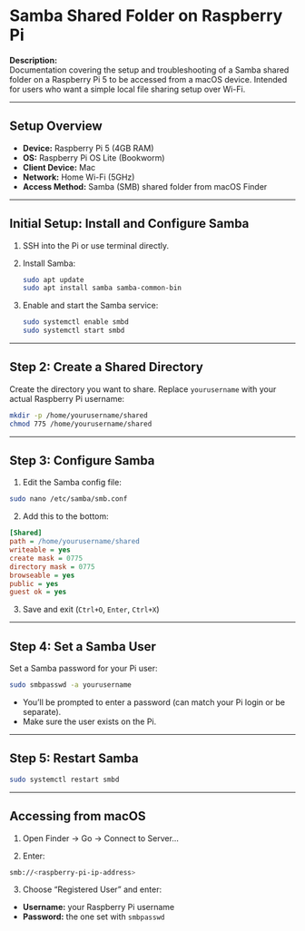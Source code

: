 # Samba Shared Folder on Raspberry Pi

**Description:**  
Documentation covering the setup and troubleshooting of a Samba shared folder on a Raspberry Pi 5 to be accessed from a macOS device. Intended for users who want a simple local file sharing setup over Wi-Fi.

---

## Setup Overview

- **Device:** Raspberry Pi 5 (4GB RAM)
- **OS:** Raspberry Pi OS Lite (Bookworm)
- **Client Device:** Mac
- **Network:** Home Wi-Fi (5GHz)
- **Access Method:** Samba (SMB) shared folder from macOS Finder

---

## Initial Setup: Install and Configure Samba

1. SSH into the Pi or use terminal directly.

2. Install Samba:

   ```bash
   sudo apt update
   sudo apt install samba samba-common-bin
   ```

3. Enable and start the Samba service:

   ```bash
   sudo systemctl enable smbd
   sudo systemctl start smbd
   ```

---

## Step 2: Create a Shared Directory

Create the directory you want to share. Replace `yourusername` with your actual Raspberry Pi username:

```bash
mkdir -p /home/yourusername/shared
chmod 775 /home/yourusername/shared
```

---

## Step 3: Configure Samba

1. Edit the Samba config file:

```bash
sudo nano /etc/samba/smb.conf
```

2. Add this to the bottom:

```ini
[Shared]
path = /home/yourusername/shared
writeable = yes
create mask = 0775
directory mask = 0775
browseable = yes
public = yes
guest ok = yes
```

3. Save and exit (`Ctrl+O`, `Enter`, `Ctrl+X`)

---

## Step 4: Set a Samba User

Set a Samba password for your Pi user:

```bash
sudo smbpasswd -a yourusername
```

- You’ll be prompted to enter a password (can match your Pi login or be separate).
- Make sure the user exists on the Pi.

---

## Step 5: Restart Samba

```bash
sudo systemctl restart smbd
```

---

## Accessing from macOS

1. Open Finder → Go → Connect to Server…

2. Enter:

```bash
smb://<raspberry-pi-ip-address>
```

3. Choose “Registered User” and enter:

- **Username:** your Raspberry Pi username
- **Password:** the one set with `smbpasswd`

